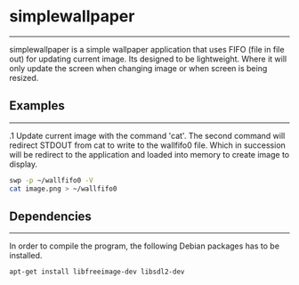 # simplewallpaper #
---------------------------
simplewallpaper is a simple wallpaper application that uses FIFO (file in file out) for updating current image. Its designed to be lightweight. Where it will only update the screen when changing image or when screen is being resized.

## Examples ##
------------
.1 Update current image with the command 'cat'. The second command will redirect STDOUT from cat to write to the wallfifo0 file. Which in succession will be redirect to 
the application and loaded into memory to create image to display.
```bash
swp -p ~/wallfifo0 -V
cat image.png > ~/wallfifo0 
```



## Dependencies ##
----------------
In order to compile the program, the following Debian packages has to be installed.
```bash
apt-get install libfreeimage-dev libsdl2-dev
```